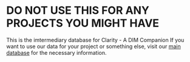 # DO NOT USE THIS FOR ANY PROJECTS YOU MIGHT HAVE
This is the imtermediary database for Clarity - A DIM Companion
If you want to use our data for your project or something else, visit our [main database](https://github.com/Ice-mourne/database-clarity) for the necessary information.
